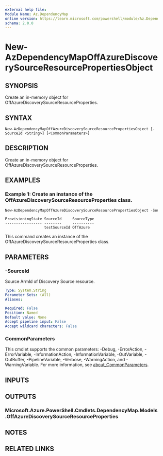 ```yaml
---
external help file:
Module Name: Az.DependencyMap
online version: https://learn.microsoft.com/powershell/module/Az.DependencyMap/new-azdependencymapoffazurediscoverysourceresourcepropertiesobject
schema: 2.0.0
---
```


# New-AzDependencyMapOffAzureDiscoverySourceResourcePropertiesObject

## SYNOPSIS
Create an in-memory object for OffAzureDiscoverySourceResourceProperties.

## SYNTAX

```
New-AzDependencyMapOffAzureDiscoverySourceResourcePropertiesObject [-SourceId <String>] [<CommonParameters>]
```

## DESCRIPTION
Create an in-memory object for OffAzureDiscoverySourceResourceProperties.

## EXAMPLES

### Example 1: Create an instance of the OffAzureDiscoverySourceResourceProperties class.
```powershell
New-AzDependencyMapOffAzureDiscoverySourceResourcePropertiesObject -SourceId testSourceId
```

```output
ProvisioningState SourceId     SourceType
----------------- --------     ----------
                  testSourceId OffAzure
```

This command creates an instance of the OffAzureDiscoverySourceResourceProperties class.

## PARAMETERS

### -SourceId
Source ArmId of Discovery Source resource.

```yaml
Type: System.String
Parameter Sets: (All)
Aliases:

Required: False
Position: Named
Default value: None
Accept pipeline input: False
Accept wildcard characters: False
```

### CommonParameters
This cmdlet supports the common parameters: -Debug, -ErrorAction, -ErrorVariable, -InformationAction, -InformationVariable, -OutVariable, -OutBuffer, -PipelineVariable, -Verbose, -WarningAction, and -WarningVariable. For more information, see [about_CommonParameters](http://go.microsoft.com/fwlink/?LinkID=113216).

## INPUTS

## OUTPUTS

### Microsoft.Azure.PowerShell.Cmdlets.DependencyMap.Models.OffAzureDiscoverySourceResourceProperties

## NOTES

## RELATED LINKS

